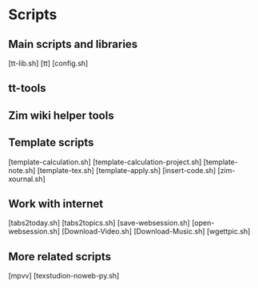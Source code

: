 # Scripts

## Main scripts and libraries

[tt-lib.sh]
[tt]
[config.sh]

## tt-tools



## Zim wiki helper tools



## Template scripts

[template-calculation.sh]
[template-calculation-project.sh]
[template-note.sh]
[template-tex.sh]
[template-apply.sh]
[insert-code.sh]
[zim-xournal.sh]

## Work with internet

[tabs2today.sh]
[tabs2topics.sh]
[save-websession.sh]
[open-websession.sh]
[Download-Video.sh]
[Download-Music.sh]
[wgettpic.sh]

## More related scripts

[mpvv]
[texstudion-noweb-py.sh]